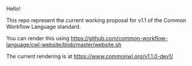 Hello!

This repo represent the current working proposal for v1.1 of the Common Workflow Language standard.

You can render this using https://github.com/common-workflow-language/cwl-website/blob/master/website.sh

The current rendering is at https://www.commonwl.org/v1.1.0-dev1/

